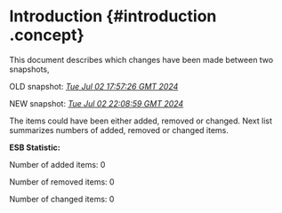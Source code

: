 # Introduction {#introduction .concept}

This document describes which changes have been made between two snapshots,

OLD snapshot: *[Tue Jul 02 17:57:26 GMT 2024](../../1719943046584/html/index.md)*

NEW snapshot: *[Tue Jul 02 22:08:59 GMT 2024](../../1719958139994/html/index.md)*

The items could have been either added, removed or changed. Next list summarizes numbers of added, removed or changed items.

**ESB Statistic:**

Number of added items: 0

Number of removed items: 0

Number of changed items: 0

